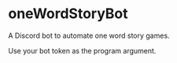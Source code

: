 # oneWordStoryBot
A Discord bot to automate one word story games.

Use your bot token as the program argument.

